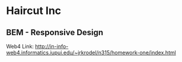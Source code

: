 # Haircut Inc

## BEM - Responsive Design

Web4 Link: http://in-info-web4.informatics.iupui.edu/~jrkrodel/n315/homework-one/index.html
 
